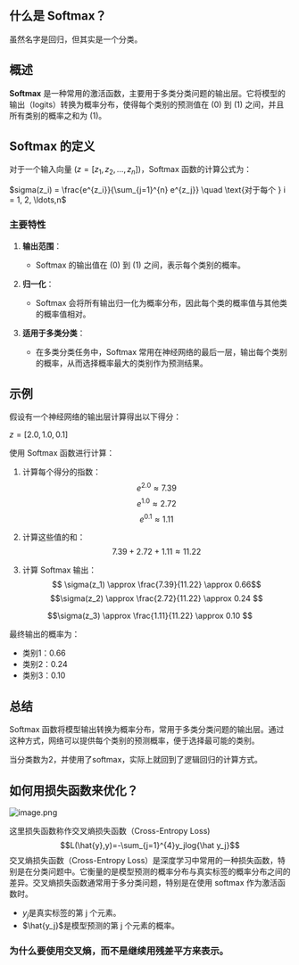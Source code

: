 ## 什么是 Softmax？
虽然名字是回归，但其实是一个分类。
## 概述


**Softmax** 是一种常用的激活函数，主要用于多类分类问题的输出层。它将模型的输出（logits）转换为概率分布，使得每个类别的预测值在 \(0\) 到 \(1\) 之间，并且所有类别的概率之和为 \(1\)。

## Softmax 的定义

对于一个输入向量 $( z = [z_1, z_2, \ldots, z_n] )$，Softmax 函数的计算公式为：

$sigma(z_i) = \frac{e^{z_i}}{\sum_{j=1}^{n} e^{z_j}} \quad \text{对于每个 } i = 1, 2, \ldots,n$

### 主要特性

1. **输出范围**：
   - Softmax 的输出值在 \(0\) 到 \(1\) 之间，表示每个类别的概率。

2. **归一化**：
   - Softmax 会将所有输出归一化为概率分布，因此每个类的概率值与其他类的概率值相对。

3. **适用于多类分类**：
   - 在多类分类任务中，Softmax 常用在神经网络的最后一层，输出每个类别的概率，从而选择概率最大的类别作为预测结果。

## 示例

假设有一个神经网络的输出层计算得出以下得分：

$z = [2.0, 1.0, 0.1]$

使用 Softmax 函数进行计算：

1. 计算每个得分的指数：
$$e^{2.0} \approx7.39 $$
$$e^{1.0} \approx 2.72 $$
$$e^{0.1} \approx 1.11$$

2. 计算这些值的和：
   $$ 7.39 + 2.72 + 1.11 \approx 11.22 $$
3. 计算 Softmax 输出：
$$ \sigma(z_1) \approx \frac{7.39}{11.22} \approx 0.66$$
 $$\sigma(z_2) \approx \frac{2.72}{11.22} \approx 0.24  $$
  
$$\sigma(z_3) \approx \frac{1.11}{11.22} \approx 0.10  $$ 

最终输出的概率为：
- 类别1：0.66
- 类别2：0.24
- 类别3：0.10

## 总结

Softmax 函数将模型输出转换为概率分布，常用于多类分类问题的输出层。通过这种方式，网络可以提供每个类别的预测概率，便于选择最可能的类别。


当分类数为2，并使用了softmax，实际上就回到了逻辑回归的计算方式。


## 如何用损失函数来优化？
![image.png](https://erin-53347-1330131220.cos.ap-guangzhou.myqcloud.com/202410172226676.png)

这里损失函数称作交叉熵损失函数（Cross-Entropy Loss)
$$L(\hat{y},y)=-\sum_{j=1}^{4}y_jlog{\hat y_j}$$
交叉熵损失函数（Cross-Entropy Loss）是深度学习中常用的一种损失函数，特别是在分类问题中。它衡量的是模型预测的概率分布与真实标签的概率分布之间的差异。交叉熵损失函数通常用于多分类问题，特别是在使用 softmax 作为激活函数时。

- $y_j$是真实标签的第 j 个元素。
- $\hat{y_j}$是模型预测的第 j 个元素的概率。


### 为什么要使用交叉熵，而不是继续用残差平方来表示。

